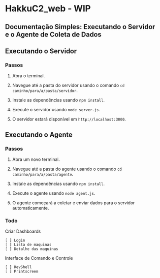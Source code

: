 # HakkuC2_web - WIP

## Documentação Simples: Executando o Servidor e o Agente de Coleta de Dados

## Executando o Servidor

### Passos

1. Abra o terminal.

2. Navegue até a pasta do servidor usando o comando `cd caminho/para/a/pasta/servidor`.

3. Instale as dependências usando `npm install`.

4. Execute o servidor usando `node server.js`.

5. O servidor estará disponível em `http://localhost:3000`.

## Executando o Agente

### Passos

1. Abra um novo terminal.

2. Navegue até a pasta do agente usando o comando `cd caminho/para/a/pasta/agente`.

3. Instale as dependências usando `npm install`.

4. Execute o agente usando `node agent.js`.

5. O agente começará a coletar e enviar dados para o servidor automaticamente.

### Todo

Criar Dashboards
    
    [ ] Login
    [ ] Lista de maquinas
    [ ] Detalhe das maquinas

Interface de Comando e Controle

    [ ] RevShell
    [ ] Printscreen




